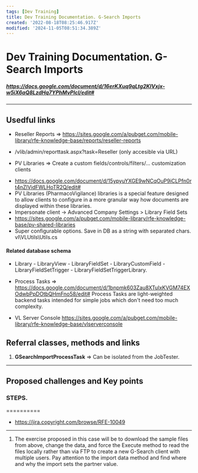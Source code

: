 ```yaml
---
tags: [Dev Training]
title: Dev Training Documentation. G-Search Imports
created: '2022-08-18T08:25:46.917Z'
modified: '2024-11-05T08:51:34.389Z'
---
```


# Dev Training Documentation. G-Search Imports

##### https://docs.google.com/document/d/16erKXuq9qLtg2KIVxjx-w5iX6aQ8LzdHq7YPhMvPlcI/edit#

*****************************
## Usedful links
+ Reseller Reports => https://sites.google.com/a/pubget.com/mobile-library/rfe-knowledge-base/reports/reseller-reports
- /vlib/admin/reporttask.aspx?task=Reseller (only accesible via URL) 

+ PV Libraries => Create a custom fields/controls/filters/... customization clients
- https://docs.google.com/document/d/15ypyuYXGE9wNCqOuP9iCLPfn0rt4nZlVidFWLHoTR2Q/edit#
- PV Libraries (PharmacoVigilance) libraries is a special feature designed to allow clients to configure in a more granular way how documents are displayed within these libraries.
- Impersonate client -> Advanced Company Settings > Library Field Sets
- https://sites.google.com/a/pubget.com/mobile-library/rfe-knowledge-base/pv-shared-libraries
- Super configurable options. Save in DB as a string with separated chars. vl\VLUtils\Utils.cs

#### Related database schema
- Library - LibraryView - LibraryFieldSet - LibraryCustomField - LibraryFieldSetTrigger - LibraryFieldSetTriggerLibrary.

+ Process Tasks => https://docs.google.com/document/d/1bnpmk603Zau8XTuIxKVGM74EXOdwbPpDOtbQHmFno58/edit#
    Process Tasks are light-weighted backend tasks intended for simple jobs which don't need too much complexity.

+ VL Server Console
    https://sites.google.com/a/pubget.com/mobile-library/rfe-knowledge-base/vlserverconsole

 
## Referral classes, methods and links
1. **GSearchImportProcessTask** => Can be isolated from the JobTester.

****************************************************
## Proposed challenges and Key points

### STEPS.
==========
* https://jira.copyright.com/browse/RFE-10049
----
1. The exercise proposed in this case will be to download the sample files from above, change the data, and force the Execute method to read the files locally rather than via FTP to create a new G-Search client with multiple users. Pay attention to the import data method and find where and why the import sets the partner value.
